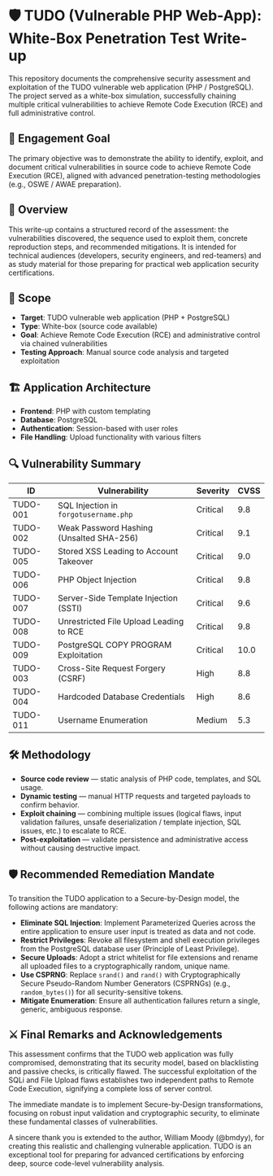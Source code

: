 # 🛡️ TUDO (Vulnerable PHP Web-App): White-Box Penetration Test Write-up

This repository documents the comprehensive security assessment and exploitation of the TUDO vulnerable web application (PHP / PostgreSQL). The project served as a white-box simulation, successfully chaining multiple critical vulnerabilities to achieve Remote Code Execution (RCE) and full administrative control.

## 🎯 Engagement Goal

The primary objective was to demonstrate the ability to identify, exploit, and document critical vulnerabilities in source code to achieve Remote Code Execution (RCE), aligned with advanced penetration-testing methodologies (e.g., OSWE / AWAE preparation).

## 🔎 Overview

This write-up contains a structured record of the assessment: the vulnerabilities discovered, the sequence used to exploit them, concrete reproduction steps, and recommended mitigations. It is intended for technical audiences (developers, security engineers, and red-teamers) and as study material for those preparing for practical web application security certifications.

## 📌 Scope

- **Target**: TUDO vulnerable web application (PHP + PostgreSQL)
- **Type**: White-box (source code available)
- **Goal**: Achieve Remote Code Execution (RCE) and administrative control via chained vulnerabilities
- **Testing Approach**: Manual source code analysis and targeted exploitation

## 🏗️ Application Architecture

- **Frontend**: PHP with custom templating
- **Database**: PostgreSQL
- **Authentication**: Session-based with user roles
- **File Handling**: Upload functionality with various filters

## 🔍 Vulnerability Summary

| ID | Vulnerability | Severity | CVSS |
|----|---------------|----------|------|
| TUDO-001 | SQL Injection in `forgotusername.php` | Critical | 9.8 |
| TUDO-002 | Weak Password Hashing (Unsalted SHA-256) | Critical | 9.1 |
| TUDO-005 | Stored XSS Leading to Account Takeover | Critical | 9.0 |
| TUDO-006 | PHP Object Injection | Critical | 9.8 |
| TUDO-007 | Server-Side Template Injection (SSTI) | Critical | 9.6 |
| TUDO-008 | Unrestricted File Upload Leading to RCE | Critical | 9.8 |
| TUDO-009 | PostgreSQL COPY PROGRAM Exploitation | Critical | 10.0 |
| TUDO-003 | Cross-Site Request Forgery (CSRF) | High | 8.8 |
| TUDO-004 | Hardcoded Database Credentials | High | 8.6 |
| TUDO-011 | Username Enumeration | Medium | 5.3 |

## 🛠️ Methodology

- **Source code review** — static analysis of PHP code, templates, and SQL usage.
- **Dynamic testing** — manual HTTP requests and targeted payloads to confirm behavior.
- **Exploit chaining** — combining multiple issues (logical flaws, input validation failures, unsafe deserialization / template injection, SQL issues, etc.) to escalate to RCE.
- **Post-exploitation** — validate persistence and administrative access without causing destructive impact.

## 🛡️ Recommended Remediation Mandate

To transition the TUDO application to a Secure-by-Design model, the following actions are mandatory:

- **Eliminate SQL Injection**: Implement Parameterized Queries across the entire application to ensure user input is treated as data and not code.
- **Restrict Privileges**: Revoke all filesystem and shell execution privileges from the PostgreSQL database user (Principle of Least Privilege).
- **Secure Uploads**: Adopt a strict whitelist for file extensions and rename all uploaded files to a cryptographically random, unique name.
- **Use CSPRNG**: Replace `srand()` and `rand()` with Cryptographically Secure Pseudo-Random Number Generators (CSPRNGs) (e.g., `random_bytes()`) for all security-sensitive tokens.
- **Mitigate Enumeration**: Ensure all authentication failures return a single, generic, ambiguous response.

## ⚔️ Final Remarks and Acknowledgements

This assessment confirms that the TUDO web application was fully compromised, demonstrating that its security model, based on blacklisting and passive checks, is critically flawed. The successful exploitation of the SQLi and File Upload flaws establishes two independent paths to Remote Code Execution, signifying a complete loss of server control.

The immediate mandate is to implement Secure-by-Design transformations, focusing on robust input validation and cryptographic security, to eliminate these fundamental classes of vulnerabilities.

A sincere thank you is extended to the author, William Moody (@bmdyy), for creating this realistic and challenging vulnerable application. TUDO is an exceptional tool for preparing for advanced certifications by enforcing deep, source code-level vulnerability analysis.
